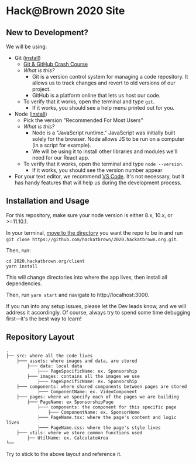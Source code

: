 # Hack@Brown 2020 Site

## New to Development?

We will be using:

-   Git ([install](https://www.git-scm.com))
    -   [Git & GitHub Crash Course](https://www.youtube.com/watch?v=SWYqp7iY_Tc)
    -   _What is this?_
        -   Git is a version control system for managing a code repository. It
            allows us to track changes and revert to old versions of our project.
        -   GitHub is a platform online that lets us host our code.
    -   To verify that it works, open the terminal and type `git`.
        -   If it works, you should see a help menu printed out for you.
-   Node ([install](https://nodejs.org/en/))
    -   Pick the version "Recommended For Most Users"
    -   _What is this?_
        -   Node is a "JavaScript runtime." JavaScript was initially built solely
            for the browser. Node allows JS to be run on a computer (in a script for example).
        -   We will be using it to install other libraries and modules we'll need
            for our React app.
    -   To verify that it works, open the terminal and type `node --version`.
        -   If it works, you should see the version number appear
-   For your text editor, we recommend [VS Code](https://code.visualstudio.com).
    It's not necessary, but it has handy features that will help us during the
    development process.

## Installation and Usage

For this repository, make sure your node version is either 8.x, 10.x, or >=11.10.1.

In your terminal, [move to the directory](http://linuxcommand.org/lc3_man_pages/cdh.html)
you want the repo to be in and run `git clone https://github.com/hackatbrown/2020.hackatbrown.org.git`.

Then, run:

```
cd 2020.hackatbrown.org/client
yarn install
```

This will change directories into where the app lives, then install all dependencies.

Then, run `yarn start` and navigate to http://localhost:3000.

If you run into any setup issues, please let the Dev leads know, and we will address
it accordingly. Of course, always try to spend some time debugging first—it's
the best way to learn!

## Repository Layout

    .
    ├── src: where all the code lives
        ├─── assets: where images and data, are stored
            ├─── data: local data
                ├─── PageSpecificName: ex. Sponsorship
            ├─── images: contains all the images we use
                ├─── PageSpecificName: ex. Sponsorship
        ├─── components: where shared components between pages are stored
                ├─── ComponentName: ex. VideoComponent
        ├─── pages: where we specify each of the pages we are building
            ├─── PageName: ex SponsorshipPage
                ├─── components: the component for this specific page
                    ├─── ComponentName: ex. SponsorHome
                ├─── PageName.tsx: where the page's content and logic lives
                ├─── PageName.css: where the page's style lives
        ├─── utils: where we store common functions used
            ├── UtilName: ex. CalculateArea
    └──

Try to stick to the above layout and reference it.